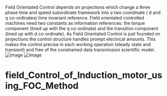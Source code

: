 Field Orientated Control depends on projections which change a three phase time and speed subordinate framework into a two coordinate ( d and q co-ordinates) time invariant reference. Field orientated controlled machines need two constants as information references: the torque component (lined up with the q co-ordinate) and the transition component (lined up with d co-ordinate). As Field Orientated Control is just founded on projections the control structure handles prompt electrical amounts. This makes the control precise in each working operation (steady state and transient) and free of the constrained data transmission scientific model.![image](https://github.com/AshitSahu0212/field_Control_of_Induction_motor_using_FOC_Method/assets/141931291/f1cdae7f-a9ee-4ff5-b25d-75360f8f5f21)
![image](https://github.com/AshitSahu0212/field_Control_of_Induction_motor_using_FOC_Method/assets/141931291/5869311f-f03c-4661-be14-651a17487c90)
# field_Control_of_Induction_motor_using_FOC_Method
